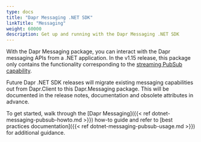 ```yaml
---
type: docs
title: "Dapr Messaging .NET SDK"
linkTitle: "Messaging"
weight: 60000
description: Get up and running with the Dapr Messaging .NET SDK
---
```


With the Dapr Messaging package, you can interact with the Dapr messaging APIs from a .NET application. In the
v1.15 release, this package only contains the functionality corresponding to the 
[streaming PubSub capability](https://docs.dapr.io/developing-applications/building-blocks/pubsub/howto-publish-subscribe/#subscribe-to-topics).

Future Dapr .NET SDK releases will migrate existing messaging capabilities out from Dapr.Client to this 
Dapr.Messaging package. This will be documented in the release notes, documentation and obsolete attributes in advance.

To get started, walk through the [Dapr Messaging]({{< ref dotnet-messaging-pubsub-howto.md >}}) how-to guide and
refer to [best practices documentation]({{< ref dotnet-messaging-pubsub-usage.md >}}) for additional guidance.